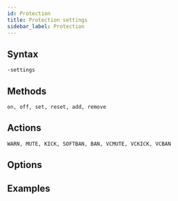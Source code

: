 ```yaml
---
id: Protection
title: Protection settings
sidebar_label: Protection
---
```



## Syntax  
`-settings `

## Methods  
`on, off, set, reset, add, remove`

## Actions  
`WARN, MUTE, KICK, SOFTBAN, BAN, VCMUTE, VCKICK, VCBAN`

## Options  


## Examples  
